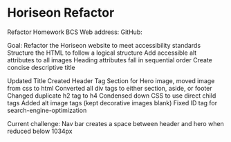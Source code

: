 # Horiseon Refactor
Refactor Homework BCS
Web address:
GitHub:

Goal:
Refactor the Horiseon website to meet accessibility standards
Structure the HTML to follow a logical structure
Add accessible alt attributes to all images
Heading attributes fall in sequential order
Create concise descriptive title

Updated Title
Created Header Tag
Section for Hero image, moved image from css to html
Converted all div tags to either section, aside, or footer
Changed duplicate h2 tag to h4
Condensed down CSS to use direct child tags
Added alt image tags (kept decorative images blank)
Fixed ID tag for search-engine-optimization

Current challenge:
Nav bar creates a space between header and hero when reduced below 1034px